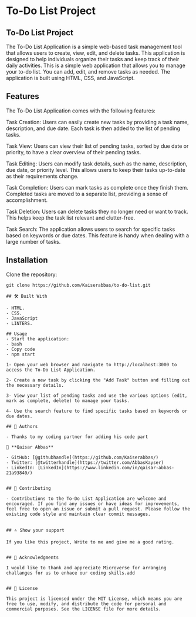 # To-Do List Project

  <h2><b>To-Do List Project</b></h2>
The To-Do List Application is a simple web-based task management tool that allows users to create, view, edit, and delete tasks. This application is designed to help individuals organize their tasks and keep track of their daily activities.
This is a simple web application that allows you to manage your to-do list. You can add, edit, and remove tasks as needed. The application is built using HTML, CSS, and JavaScript.

## Features

The To-Do List Application comes with the following features:

Task Creation: Users can easily create new tasks by providing a task name, description, and due date. Each task is then added to the list of pending tasks.

Task View: Users can view their list of pending tasks, sorted by due date or priority, to have a clear overview of their pending tasks.

Task Editing: Users can modify task details, such as the name, description, due date, or priority level. This allows users to keep their tasks up-to-date as their requirements change.

Task Completion: Users can mark tasks as complete once they finish them. Completed tasks are moved to a separate list, providing a sense of accomplishment.

Task Deletion: Users can delete tasks they no longer need or want to track. This helps keep the task list relevant and clutter-free.

Task Search: The application allows users to search for specific tasks based on keywords or due dates. This feature is handy when dealing with a large number of tasks.

## Installation

Clone the repository:

```shell
git clone https://github.com/Kaiserabbas/to-do-list.git

## 🛠 Built With

- HTML.
- CSS.
- JavaScript
- LINTERS.

## Usage
- Start the application:
- bash
- Copy code
- npm start

1- Open your web browser and navigate to http://localhost:3000 to access the To-Do List Application.

2- Create a new task by clicking the "Add Task" button and filling out the necessary details.

3- View your list of pending tasks and use the various options (edit, mark as complete, delete) to manage your tasks.

4- Use the search feature to find specific tasks based on keywords or due dates.

## 👥 Authors

- Thanks to my coding partner for adding his code part

👤 **Qaisar Abbas**

- GitHub: [@githubhandle](https://github.com/Kaiserabbas/)
- Twitter: [@twitterhandle](https://twitter.com/AbbasKayser)
- LinkedIn: [LinkedIn](https://www.linkedin.com/in/qaisar-abbas-21a93840/)


## 🤝 Contributing

- Contributions to the To-Do List Application are welcome and encouraged. If you find any issues or have ideas for improvements, feel free to open an issue or submit a pull request. Please follow the existing code style and maintain clear commit messages.


## ⭐️ Show your support

If you like this project, Write to me and give me a good rating.


## 🙏 Acknowledgments

I would like to thank and appreciate Microverse for arranging challanges for us to enhace our coding skills.add


## 📝 License

This project is licensed under the MIT License, which means you are free to use, modify, and distribute the code for personal and commercial purposes. See the LICENSE file for more details.

```

